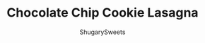 ---
layout: ../../layouts/MarkdownPostLayout.astro
title: Chocolate Chip Cookie Lasagna
author: ShugarySweets
pubDate: 2019-03-18
description: "No Bake Chocolate Chip Cookie Lasagna - layers of chocolate chip cookies, creamy cheesecake, fudge pudding, and whipped cream! Perfect for any party!"
image_url: https://www.shugarysweets.com/wp-content/uploads/2019/03/chocolate-chip-cookie-lasagna-4.jpg
tags: ["Desserts","American"]
calories: 407
protein: 5
carbohydrates: 45
fats: 24
fiber: 1
ingredients: ["34 crunchy chocolate chip cookies (like Chips Ahoy)","1/3 cup unsalted butter","8 oz cream cheese, softened","1 cup powdered sugar","1/2 tsp vanilla extract","8 oz Cool Whip, thawed","1/2 cup mini chocolate chips","2 boxes (small box size) Instant Chocolate Pudding Mix","2 1/2 cups cold milk (I used skim milk)","8 oz Cool Whip, thawed","1/2 cup mini chocolate chips"]
serves: 24
time: "3 hours 15 minutes"
prepTime: "15 minutes"
instructions: ["For the crust layer, pulse cookies in a food processor until fine crumbs. Or use a ziploc bag and crush with a rolling pin!","Add melted butter to the cookie crumbs and pour into the bottom of a 13x9 baking dish.","Using the palm of your hand or the bottom of a cup, firmly press the crumbs into the bottom of the dish. Set aside.","In a large bowl, beat softened cream cheese, powdered sugar, and vanilla extract until smooth and creamy. Fold Cool Whip in cream cheese mixture until blended. Fold in mini chocolate chips.","Pour over crust. Using an offset spatula, spread the mixture evenly over the crust layer.","In a large bowl add two packages of INSTANT chocolate pudding mix. Make sure you purchase the instant variety or this won't set up properly.","Whisk in milk. You'll use less milk than the box says because you want this layer extra thick and fudgy.","Once the pudding mix is well blended, spread the pudding over cheesecake layer.","Add remaining Cool Whip to the top of the chocolate lasagna. Sprinkle with more mini chocolate chips and refrigerate for 3 hours or overnight.","Slice and serve. Store in refrigerator for up to 5 days. ENJOY."]
nutrition: ["407 calories","45 grams carbohydrates","19 milligrams cholesterol","24 grams fat","1 grams fiber","5 grams protein","13 grams saturated fat","208 grams sodium","28 grams sugar","0 grams trans fat","10 grams unsaturated fat"]
---